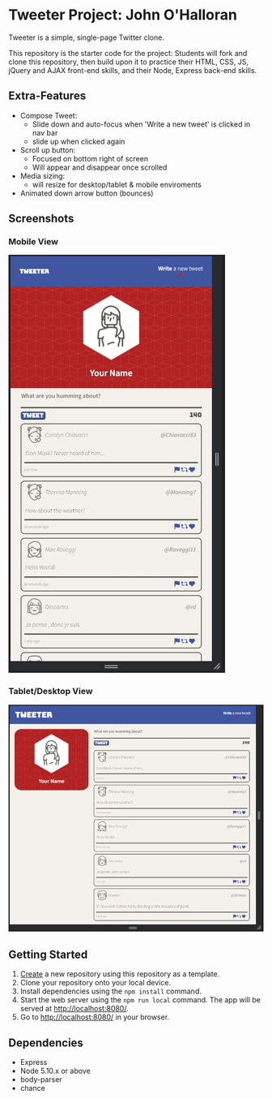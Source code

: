 # Tweeter Project: John O'Halloran

Tweeter is a simple, single-page Twitter clone.

This repository is the starter code for the project: Students will fork and clone this repository, then build upon it to practice their HTML, CSS, JS, jQuery and AJAX front-end skills, and their Node, Express back-end skills.

## Extra-Features
- Compose Tweet:
  - Slide down and auto-focus when 'Write a new tweet' is clicked in nav bar
  - slide up when clicked again
- Scroll up button:
  - Focused on bottom right of screen
  - Will appear and disappear once scrolled
- Media sizing:
  - will resize for desktop/tablet & mobile enviroments
- Animated down arrow button (bounces)

## Screenshots
### Mobile View
!["Mobile-View"](https://github.com/JohnnyOhall/tweeter/blob/master/screenshots/mobile-view.PNG)
### Tablet/Desktop View
!["Tablet-Desktop-View"](https://github.com/JohnnyOhall/tweeter/blob/master/screenshots/desktop-tablet-view.PNG)

## Getting Started

1. [Create](https://docs.github.com/en/repositories/creating-and-managing-repositories/creating-a-repository-from-a-template) a new repository using this repository as a template.
2. Clone your repository onto your local device.
3. Install dependencies using the `npm install` command.
3. Start the web server using the `npm run local` command. The app will be served at <http://localhost:8080/>.
4. Go to <http://localhost:8080/> in your browser.

## Dependencies

- Express
- Node 5.10.x or above
- body-parser
- chance

